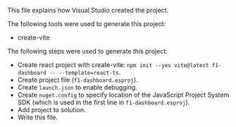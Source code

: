 This file explains how Visual Studio created the project.

The following tools were used to generate this project:
- create-vite

The following steps were used to generate this project:
- Create react project with create-vite: `npm init --yes vite@latest f1-dashboard -- --template=react-ts`.
- Create project file (`f1-dashboard.esproj`).
- Create `launch.json` to enable debugging.
- Create `nuget.config` to specify location of the JavaScript Project System SDK (which is used in the first line in `f1-dashboard.esproj`).
- Add project to solution.
- Write this file.
